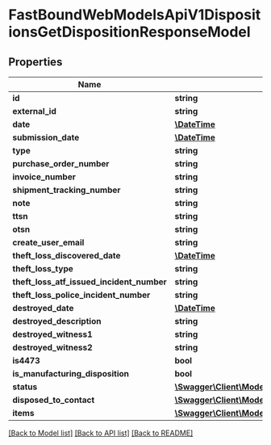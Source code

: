 # FastBoundWebModelsApiV1DispositionsGetDispositionResponseModel

## Properties
Name | Type | Description | Notes
------------ | ------------- | ------------- | -------------
**id** | **string** |  | [optional] 
**external_id** | **string** |  | [optional] 
**date** | [**\DateTime**](\DateTime.md) |  | [optional] 
**submission_date** | [**\DateTime**](\DateTime.md) |  | [optional] 
**type** | **string** |  | [optional] 
**purchase_order_number** | **string** |  | [optional] 
**invoice_number** | **string** |  | [optional] 
**shipment_tracking_number** | **string** |  | [optional] 
**note** | **string** |  | [optional] 
**ttsn** | **string** |  | [optional] 
**otsn** | **string** |  | [optional] 
**create_user_email** | **string** |  | [optional] 
**theft_loss_discovered_date** | [**\DateTime**](\DateTime.md) |  | [optional] 
**theft_loss_type** | **string** |  | [optional] 
**theft_loss_atf_issued_incident_number** | **string** |  | [optional] 
**theft_loss_police_incident_number** | **string** |  | [optional] 
**destroyed_date** | [**\DateTime**](\DateTime.md) |  | [optional] 
**destroyed_description** | **string** |  | [optional] 
**destroyed_witness1** | **string** |  | [optional] 
**destroyed_witness2** | **string** |  | [optional] 
**is4473** | **bool** |  | [optional] 
**is_manufacturing_disposition** | **bool** |  | [optional] 
**status** | [**\Swagger\Client\Model\FastBoundWebModelsApiV1DispositionsGetDispositionResponseStatusModel**](FastBoundWebModelsApiV1DispositionsGetDispositionResponseStatusModel.md) |  | [optional] 
**disposed_to_contact** | [**\Swagger\Client\Model\FastBoundWebModelsApiV1DispositionsGetDispositionResponseContactModel**](FastBoundWebModelsApiV1DispositionsGetDispositionResponseContactModel.md) |  | [optional] 
**items** | [**\Swagger\Client\Model\FastBoundWebModelsApiV1DispositionsGetDispositionResponseItemModel[]**](FastBoundWebModelsApiV1DispositionsGetDispositionResponseItemModel.md) |  | [optional] 

[[Back to Model list]](../../README.md#documentation-for-models) [[Back to API list]](../../README.md#documentation-for-api-endpoints) [[Back to README]](../../README.md)

